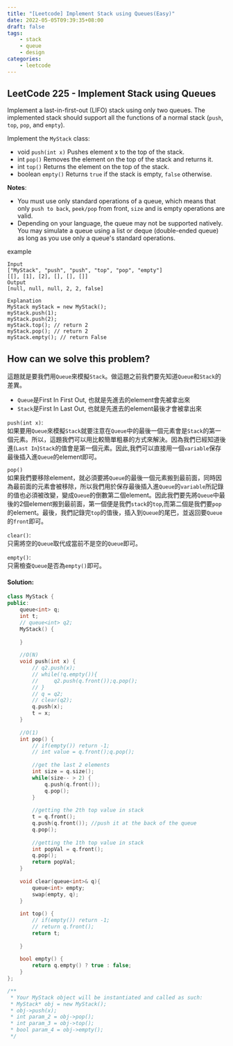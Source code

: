 ```yaml
---
title: "[Leetcode] Implement Stack using Queues(Easy)"
date: 2022-05-05T09:39:35+08:00
draft: false
tags:
    - stack
    - queue
    - design
categories:
    - leetcode
---
```



## LeetCode 225 - Implement Stack using Queues
Implement a last-in-first-out (LIFO) stack using only two queues. The implemented stack should support all the functions of a normal stack (`push`, `top`, `pop`, and `empty`).

Implement the `MyStack` class:
* void `push(int x)` Pushes element x to the top of the stack.
* int `pop()` Removes the element on the top of the stack and returns it.
* int `top()` Returns the element on the top of the stack.
* boolean `empty()` Returns `true` if the stack is empty, `false` otherwise.

**Notes**:
* You must use only standard operations of a queue, which means that only `push to back`, `peek/pop` from front, `size` and is empty operations are valid.
* Depending on your language, the queue may not be supported natively. You may simulate a queue using a list or deque (double-ended queue) as long as you use only a queue's standard operations.


example
```
Input
["MyStack", "push", "push", "top", "pop", "empty"]
[[], [1], [2], [], [], []]
Output
[null, null, null, 2, 2, false]

Explanation
MyStack myStack = new MyStack();
myStack.push(1);
myStack.push(2);
myStack.top(); // return 2
myStack.pop(); // return 2
myStack.empty(); // return False
```

## How can we solve this problem?
這題就是要我們用`Queue`來模擬`Stack`。做這題之前我們要先知道`Queue`和`Stack`的差異。
* `Queue`是First In First Out, 也就是先進去的element會先被拿出來
* `Stack`是First In Last Out, 也就是先進去的element最後才會被拿出來  

`push(int x)`:  
如果要用`Queue`來模擬`Stack`就要注意在`Queue`中的最後一個元素會是`Stack`的第一個元素。所以，這題我們可以用比較簡單粗暴的方式來解決。因為我們已經知道後進(`Last In`)`Stack`的值會是第一個元素。因此,我們可以直接用一個`variable`保存最後插入進`Queue`的element即可。  

`pop()`  
如果我們要移除element，就必須要將`Queue`的最後一個元素搬到最前面，同時因為最前面的元素會被移除，所以我們用於保存最後插入進`Queue`的`variable`所記錄的值也必須被改變，變成`Queue`的倒數第二個element。因此我們要先將`Queue`中最後的2個element搬到最前面，第一個便是我們`stack`的`top`,而第二個是我們要`pop`的element。最後，我們記錄完`top`的值後，插入到`Queue`的尾巴，並返回要`Queue`的`front`即可。

`clear()`:    
只需將空的`Queue`取代成當前不是空的`Queue`即可。

`empty()`:  
只需檢查`Queue`是否為`empty()`即可。

#### Solution:

```c++
class MyStack {
public:
    queue<int> q;
    int t;
    // queue<int> q2;
    MyStack() {
        
    }
    
    //O(N)
    void push(int x) {
        // q2.push(x);
        // while(!q.empty()){
        //     q2.push(q.front());q.pop();
        // }
        // q = q2;
        // clear(q2);
        q.push(x);
        t = x;
    }
    
    //O(1)
    int pop() {
        // if(empty()) return -1;
        // int value = q.front();q.pop();
        
        //get the last 2 elements
        int size = q.size();
        while(size-- > 2) {
            q.push(q.front());
            q.pop();
        }
        
        //getting the 2th top value in stack
        t = q.front();
        q.push(q.front()); //push it at the back of the queue
        q.pop();
        
        //getting the 1th top value in stack
        int popVal = q.front();
        q.pop();
        return popVal;
    }
    
    void clear(queue<int>& q){
	    queue<int> empty;
	    swap(empty, q);
    }
    
    int top() {
        // if(empty()) return -1;
        // return q.front();
        return t;
        
    }
    
    bool empty() {
        return q.empty() ? true : false; 
    }
};

/**
 * Your MyStack object will be instantiated and called as such:
 * MyStack* obj = new MyStack();
 * obj->push(x);
 * int param_2 = obj->pop();
 * int param_3 = obj->top();
 * bool param_4 = obj->empty();
 */
```


